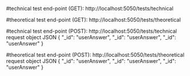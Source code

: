 #technical test end-point (GET): http://localhost:5050/tests/technical

#theoretical test end-point (GET): http://localhost:5050/tests/theoretical

#technical test end-point (POST): http://localhost:5050/tests/technical
request object JSON {
        "_id": "userAnswer",
        "_id": "userAnswer",
        "_id": "userAnswer"
    }

#theoretical test end-point (POST): http://localhost:5050/tests/theoretical
request object JSON {
        "_id": "userAnswer",
        "_id": "userAnswer",
        "_id": "userAnswer"
}